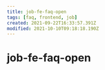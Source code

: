 ```yaml
---
title: job-fe-faq-open
tags: [faq, frontend, job]
created: 2021-09-22T16:33:57.391Z
modified: 2021-10-10T09:18:18.190Z
---
```


# job-fe-faq-open
